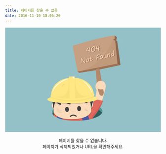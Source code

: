 ```yaml
---
title: 페이지를 찾을 수 없음
date: 2016-11-10 18:06:26
---
```


![](/images/404/404.jpg)

<div style="text-align: center; margin-top: 0.5em">
페이지를 찾을 수 없습니다.<br />
페이지가 삭제되었거나 URL을 확인해주세요.
</div>